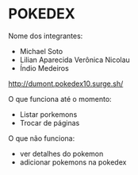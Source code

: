 # POKEDEX

Nome dos integrantes: 
- Michael Soto
- Lilian Aparecida Verônica Nicolau
- Índio Medeiros

http://dumont.pokedex10.surge.sh/

O que funciona até o momento:
- Listar porkemons
- Trocar de páginas

O que não funciona: 
- ver detalhes do pokemon
- adicionar pokemons na pokedex
